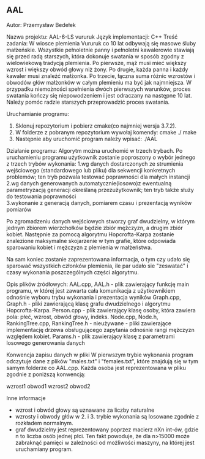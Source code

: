 ## AAL

Autor: Przemysław Bedełek

Nazwa projektu: AAL-6-LS vururuk
Język implementacji: C++
Treść zadania:
W wiosce plemienia Vururuk co 10 lat odbywają się masowe śluby małżeńskie.
Wszystkie pełnoletnie panny i pełnoletni kawalerowie stawiają się przed radą starszych, 
która dokonuje swatania w sposób zgodny z wielowiekową tradycją plemienia. 
Po pierwsze, mąż musi mieć większy wzrost i większy obwód głowy niż żony. 
Po drugie, każda panna i każdy kawaler musi znaleźć małżonka. 
Po trzecie, łączna suma różnic wzrostów i obwodów głów małżonków w całym plemieniu 
ma być jak najmniejsza. W przypadku niemożności spełnienia dwóch pierwszych warunków, 
proces swatania kończy się niepowodzeniem i jest odraczany na następne 10 lat. 
Należy pomóc radzie starszych przeprowadzić proces swatania.

Uruchamianie programu:
1. Sklonuj repozytorium i pobierz cmake(co najmniej wersja 3.7.2).
2. W folderze z pobranym repozytorium wywołaj komendy:
	cmake ./
	make
3. Następnie aby uruchomić program należy wpisać:
	./AAL

Działanie programu:
Algorytm można uruchomić w trzech trybach. Po uruchamieniu programu użytkownik zostanie
poproszony o wybór jednego z trzech trybów wykonania:
	1.wg danych dostarczonych ze strumienia wejściowego (standardowego lub pliku) dla sekwencji 
	konkretnych problemów; ten tryb pozwala testować poprawności dla małych instancji
	2.wg  danych  generowanych  automatycznie(losowo)z ewentualną  parametryzacją
	generacji określaną przezużytkownik; ten tryb także służy do testowania poprawności  
	3.wykonanie z generacją danych, pomiarem czasu i prezentacją wyników pomiarów

Po zgromadzeniu danych wejściowych stworzy graf dwudzielny, w którym jednym zbiorem wierzchołków
będzie zbiór mężczyzn, a drugim zbiór kobiet. Następnie za pomocą algorytmu Hopcrofta-Karpa zostanie
znalezione maksymalne skojarzenie w tym grafie, które odpowiada sparowaniu kobiet i mężczyzn z plemienia
w małżeństwa.

Na sam koniec zostanie zaprezentowana informacja, o tym czy udało się sparować wszystkich członków
plemienia, ile par udało sie "zeswatać" i czasy wykonania poszczególnych części algorytmu.

Opis plików źródłowych:
	AAL.cpp, AAL.h - plik zawierający funkcję main programu, w której jest zawarta cała
	komunikacja z użytkownikiem odnośnie wyboru trybu wykonania i prezentacja wyników
	Graph.cpp, Graph.h - pliki zawierającą klasę grafu dwudzielnego i algorytmu Hopcrofta-Karpa.
	Person.cpp - plik zawierający klasę osoby, która zawiera pola: płeć, wzrost, obwód głowy, indeks.
	Node.cpp, Node.h, RankingTree.cpp, RankingTree.h - nieużywane - pliki zawierające implementację drzewa obsługującego
	zapytania odnośnie rangi mężczyzn względem kobiet.
	Params.h - plik zawierający klasę z parametrami losowego generowania danych

Konwencja zapisu danych w pliki
W pierwszym trybie wykonania program odczytuje dane z plików "males.txt" i "females.txt", które znajdują
się w tym samym folderze co AAL.cpp. Każda osoba jest reprezentowana w pliku zgodnie z poniższą konwencją:

wzrost1 obwod1
wzrost2 obwod2

Inne informacje
 - wzrost i obwód głowy są uznawane za liczby naturalne
 - wzrosty i obwody głów w 2. i 3. trybie wykonania są losowane zgodnie z rozkładem normalnym.
 - graf dwudzielny jest reprezentowany poprzez macierz nXn int-ów, gdzie n to liczba osób jednej płci.
   Ten fakt powoduje, że dla n>15000 może zabraknąć pamięci w zależności od możliwości maszyny, na której
   jest uruchamiany program.
 


